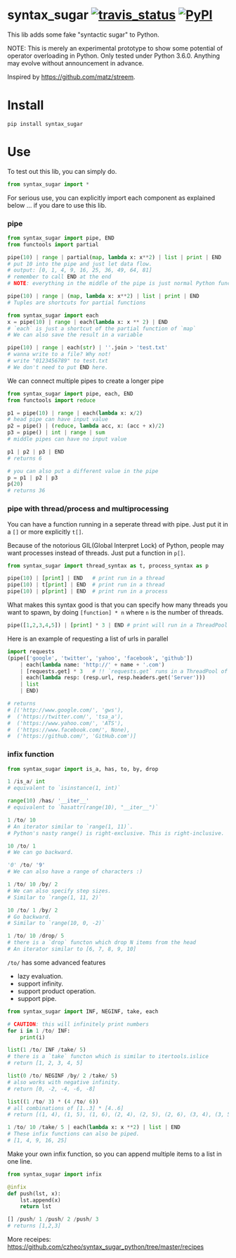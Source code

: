 # syntax_sugar [![travis_status](https://travis-ci.org/czheo/syntax_sugar_python.svg?branch=master)](https://travis-ci.org/czheo/syntax_sugar_python) [![PyPI](https://img.shields.io/pypi/v/syntax_sugar.svg)](https://pypi.python.org/pypi/syntax_sugar)

This lib adds some fake "syntactic sugar" to Python.

NOTE: This is merely an experimental prototype to show some potential of operator overloading in Python. Only tested under Python 3.6.0. Anything may evolve without announcement in advance.

Inspired by https://github.com/matz/streem. 

# Install
```
pip install syntax_sugar
```

# Use

To test out this lib, you can simply do.

``` python
from syntax_sugar import *
```

For serious use, you can explicitly import each component as explained below ... if you dare to use this lib. 

### pipe
``` python
from syntax_sugar import pipe, END
from functools import partial

pipe(10) | range | partial(map, lambda x: x**2) | list | print | END
# put 10 into the pipe and just let data flow.
# output: [0, 1, 4, 9, 16, 25, 36, 49, 64, 81]
# remember to call END at the end
# NOTE: everything in the middle of the pipe is just normal Python functions

pipe(10) | range | (map, lambda x: x**2) | list | print | END
# Tuples are shortcuts for partial functions

from syntax_sugar import each
x = pipe(10) | range | each(lambda x: x ** 2) | END
# `each` is just a shortcut of the partial function of `map`
# We can also save the result in a variable

pipe(10) | range | each(str) | ''.join > 'test.txt'
# wanna write to a file? Why not!
# write "0123456789" to test.txt
# We don't need to put END here.
```

We can connect multiple pipes to create a longer pipe

``` python
from syntax_sugar import pipe, each, END
from functools import reduce

p1 = pipe(10) | range | each(lambda x: x/2)
# head pipe can have input value
p2 = pipe() | (reduce, lambda acc, x: (acc + x)/2)
p3 = pipe() | int | range | sum
# middle pipes can have no input value

p1 | p2 | p3 | END
# returns 6

# you can also put a different value in the pipe
p = p1 | p2 | p3
p(20)
# returns 36
```

### pipe with thread/process and multiprocessing

You can have a function running in a seperate thread with pipe. Just put it in a `[]` or more explicitly `t[]`.

Because of the notorious GIL(Global Interpret Lock) of Python, people may want processes instead of threads. Just put a function in `p[]`.

``` python
from syntax_sugar import thread_syntax as t, process_syntax as p

pipe(10) | [print] | END   # print run in a thread
pipe(10) | t[print] | END  # print run in a thread
pipe(10) | p[print] | END  # print run in a process
```

What makes this syntax good is that you can specify how many threads you want to spawn, by doing `[function] * n` where `n` is the number of threads.

``` python
pipe([1,2,3,4,5]) | [print] * 3 | END # print will run in a ThreadPool of size 3
```

Here is an example of requesting a list of urls in parallel

``` python
import requests
(pipe(['google', 'twitter', 'yahoo', 'facebook', 'github'])
    | each(lambda name: 'http://' + name + '.com')
    | [requests.get] * 3   # !! `requests.get` runs in a ThreadPool of size 3
    | each(lambda resp: (resp.url, resp.headers.get('Server')))
    | list
    | END)

# returns
# [('http://www.google.com/', 'gws'),
#  ('https://twitter.com/', 'tsa_a'),
#  ('https://www.yahoo.com/', 'ATS'),
#  ('https://www.facebook.com/', None),
#  ('https://github.com/', 'GitHub.com')]
```

### infix function
``` python
from syntax_sugar import is_a, has, to, by, drop

1 /is_a/ int
# equivalent to `isinstance(1, int)`

range(10) /has/ '__iter__'
# equivalent to `hasattr(range(10), "__iter__")`

1 /to/ 10
# An iterator similar to `range(1, 11)`.
# Python's nasty range() is right-exclusive. This is right-inclusive.

10 /to/ 1
# We can go backward.

'0' /to/ '9'
# We can also have a range of characters :)

1 /to/ 10 /by/ 2
# We can also specify step sizes.
# Similar to `range(1, 11, 2)`

10 /to/ 1 /by/ 2
# Go backward.
# Similar to `range(10, 0, -2)`

1 /to/ 10 /drop/ 5
# there is a `drop` functon which drop N items from the head
# An iterator similar to [6, 7, 8, 9, 10]
```

`/to/` has some advanced features

- lazy evaluation.
- support infinity.
- support product operation.
- support pipe.

``` python
from syntax_sugar import INF, NEGINF, take, each

# CAUTION: this will infinitely print numbers
for i in 1 /to/ INF:
    print(i)

list(1 /to/ INF /take/ 5)
# there is a `take` functon which is similar to itertools.islice
# return [1, 2, 3, 4, 5]

list(0 /to/ NEGINF /by/ 2 /take/ 5)
# also works with negative infinity.
# return [0, -2, -4, -6, -8]

list((1 /to/ 3) * (4 /to/ 6))
# all combinations of [1..3] * [4..6]
# return [(1, 4), (1, 5), (1, 6), (2, 4), (2, 5), (2, 6), (3, 4), (3, 5), (3, 6)]

1 /to/ 10 /take/ 5 | each(lambda x: x **2) | list | END
# These infix functions can also be piped.
# [1, 4, 9, 16, 25]
```

Make your own infix function, so you can append multiple items to a list in one line.

``` python
from syntax_sugar import infix

@infix
def push(lst, x):
    lst.append(x)
    return lst

[] /push/ 1 /push/ 2 /push/ 3
# returns [1,2,3]
```
<!---
### stream

``` python
from syntax_sugar import stream, take

list(stream() << [1,2,3] << range(5))
# [1,2,3,0,1,2,3,4]
# stream will connect all sequences together

list((stream() << [1, 1] << (lambda x, y: x + y)) /take/ 10)
# [1, 1, 2, 3, 5, 8, 13, 21, 34, 55]
# This is the first 10 items of an infinite fibonacci stream
# If a function is met, stream will infinitely take the last N previous items as the input of the lambda to generate the next item.
```
-->
More receipes: https://github.com/czheo/syntax_sugar_python/tree/master/recipes
